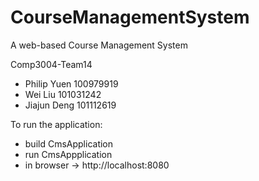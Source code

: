 # CourseManagementSystem
A web-based Course Management System

Comp3004-Team14
- Philip Yuen 100979919
- Wei Liu 101031242
- Jiajun Deng 101112619

To run the application:
- build CmsApplication
- run CmsAppplication
- in browser -> http://localhost:8080

